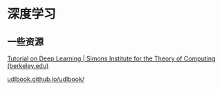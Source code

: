 # 深度学习

## 一些资源

[Tutorial on Deep Learning | Simons Institute for the Theory of Computing (berkeley.edu)](https://simons.berkeley.edu/talks/tutorial-deep-learning)


[udlbook.github.io/udlbook/](https://udlbook.github.io/udlbook/)

